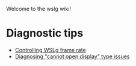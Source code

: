 Welcome to the wslg wiki!

# Diagnostic tips
* [Controlling WSLg frame rate](https://github.com/microsoft/wslg/wiki/Controlling-WSLg-frame-rate)
* [Diagnosing "cannot open display" type issues](https://github.com/microsoft/wslg/wiki/Diagnosing-%22cannot-open-display%22-type-issues-with-WSLg)

